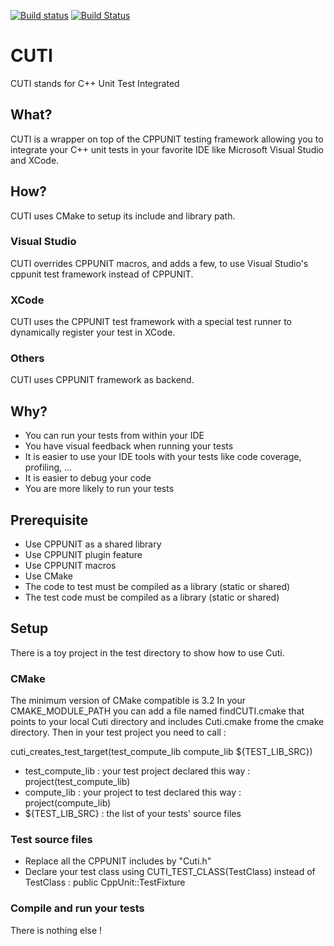 [![Build status](https://ci.appveyor.com/api/projects/status/g8h805xifcsauo9x/branch/master?svg=true)](https://ci.appveyor.com/project/k-brac/cuti/branch/master)
[![Build Status](https://travis-ci.org/k-brac/CUTI.svg?branch=master)](https://travis-ci.org/k-brac/CUTI)

# CUTI
CUTI stands for C++ Unit Test Integrated

## What?
CUTI is a wrapper on top of the CPPUNIT testing framework allowing you to integrate your C++ unit tests in your favorite IDE like Microsoft Visual Studio and XCode.

## How?
CUTI uses CMake to setup its include and library path.

### Visual Studio
CUTI overrides CPPUNIT macros, and adds a few, to use Visual Studio's cppunit test framework instead of CPPUNIT.

### XCode
CUTI uses the CPPUNIT test framework with a special test runner to dynamically register your test in XCode.

### Others
CUTI uses CPPUNIT framework as backend.

## Why?
* You can run your tests from within your IDE
* You have visual feedback when running your tests
* It is easier to use your IDE tools with your tests like code coverage, profiling, ...
* It is easier to debug your code
* You are more likely to run your tests

## Prerequisite
* Use CPPUNIT as a shared library
* Use CPPUNIT plugin feature
* Use CPPUNIT macros
* Use CMake
* The code to test must be compiled as a library (static or shared)
* The test code must be compiled as a library (static or shared)

## Setup
There is a toy project in the test directory to show how to use Cuti.

### CMake
The minimum version of CMake compatible is 3.2
In your CMAKE_MODULE_PATH you can add a file named findCUTI.cmake that points to your local Cuti directory and includes Cuti.cmake frome the cmake directory.
Then in your test project you need to call :

cuti_creates_test_target(test_compute_lib compute_lib ${TEST_LIB_SRC})

* test_compute_lib : your test project declared this way : project(test_compute_lib)
* compute_lib : your project to test declared this way : project(compute_lib)
* ${TEST_LIB_SRC} : the list of your tests' source files

### Test source files
* Replace all the CPPUNIT includes by "Cuti.h"
* Declare your test class using CUTI_TEST_CLASS(TestClass) instead of TestClass : public CppUnit::TestFixture

### Compile and run your tests
There is nothing else !
